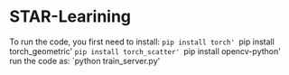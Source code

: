 # STAR-Learining
To run the code, you first need to install:
`pip install torch'
`pip install torch_geometric'
`pip install torch_scatter'
`pip install opencv-python'
run the code as:
`python train_server.py'
